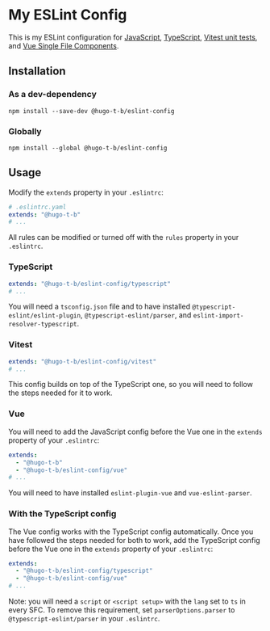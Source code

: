 # My ESLint Config

This is my ESLint configuration for [JavaScript](#usage), [TypeScript](#typescript), [Vitest unit tests](#vitest), and [Vue Single File Components](#vue).

## Installation

### As a dev-dependency

```shell
npm install --save-dev @hugo-t-b/eslint-config
```

### Globally

```shell
npm install --global @hugo-t-b/eslint-config
```

## Usage

Modify the `extends` property in your `.eslintrc`:

```yaml
# .eslintrc.yaml
extends: "@hugo-t-b"
# ...
```

All rules can be modified or turned off with the `rules` property in your `.eslintrc`.

### TypeScript

```yaml
extends: "@hugo-t-b/eslint-config/typescript"
# ...
```

You will need a `tsconfig.json` file and to have installed `@typescript-eslint/eslint-plugin`, `@typescript-eslint/parser`, and `eslint-import-resolver-typescript`.

### Vitest

```yaml
extends: "@hugo-t-b/eslint-config/vitest"
# ...
```

This config builds on top of the TypeScript one, so you will need to follow the steps needed for it to work.

### Vue

You will need to add the JavaScript config before the Vue one in the `extends` property of your `.eslintrc`:

```yaml
extends: 
  - "@hugo-t-b"
  - "@hugo-t-b/eslint-config/vue"
# ...
```

You will need to have installed `eslint-plugin-vue` and `vue-eslint-parser`.

### With the TypeScript config

The Vue config works with the TypeScript config automatically. Once you have followed the steps needed for both to work, add the TypeScript config before the Vue one in the `extends` property of your `.eslintrc`:

```yaml
extends:
  - "@hugo-t-b/eslint-config/typescript"
  - "@hugo-t-b/eslint-config/vue"
# ...
```

Note: you will need a `script` or `<script setup>` with the `lang` set to `ts` in every SFC. To remove this requirement, set `parserOptions.parser` to `@typescript-eslint/parser` in your `.eslintrc`.
